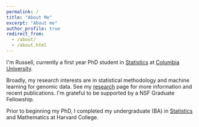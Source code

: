```yaml
---
permalink: /
title: "About Me"
excerpt: "About me"
author_profile: true
redirect_from: 
  - /about/
  - /about.html
---
```


I'm Russell, currently a first year PhD student in [Statistics](http://stat.columbia.edu/) at [Columbia University](https://www.columbia.edu/). 

Broadly, my research interests are in statistical methodology and machine learning for genomic data. See my [research](https://russellkune.github.io/research/) page for more information and recent publications. I'm grateful to be supported by a NSF Graduate Fellowship.

Prior to beginning my PhD, I completed my undergraduate (BA) in [Statistics](https://statistics.fas.harvard.edu/) and Mathematics at Harvard College. 